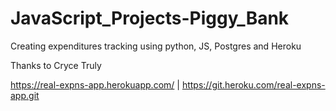 # JavaScript_Projects-Piggy_Bank

Creating expenditures tracking using python, JS, Postgres and Heroku

Thanks to Cryce Truly



https://real-expns-app.herokuapp.com/ | https://git.heroku.com/real-expns-app.git